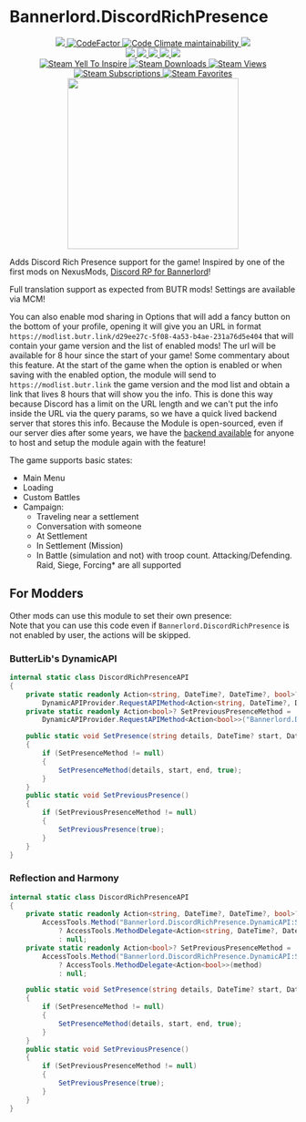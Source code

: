 # Bannerlord.DiscordRichPresence
<p align="center">
  <a href="https://github.com/BUTR/Bannerlord.DiscordRichPresence" alt="Lines Of Code">
    <img src="https://aschey.tech/tokei/github/BUTR/Bannerlord.DiscordRichPresence?category=code" />
  </a>
  <a href="https://www.codefactor.io/repository/github/butr/bannerlord.discordrichpresence">
    <img src="https://www.codefactor.io/repository/github/butr/bannerlord.discordrichpresence/badge" alt="CodeFactor" />
  </a>
  <a href="https://codeclimate.com/github/BUTR/Bannerlord.DiscordRichPresence/maintainability">
    <img alt="Code Climate maintainability" src="https://img.shields.io/codeclimate/maintainability-percentage/BUTR/Bannerlord.DiscordRichPresence">
  </a>
  <a title="Crowdin" target="_blank" href="https://crowdin.com/project/discord-rich-presence">
    <img src="https://badges.crowdin.net/discord-rich-presence/localized.svg">
  </a>
  </br>
  <a href="https://www.nexusmods.com/mountandblade2bannerlord/mods/4836" alt="NexusMods DiscordRichPresence">
    <img src="https://img.shields.io/badge/NexusMods-DiscordRichPresence-yellow.svg" />
  </a>
  <a href="https://www.nexusmods.com/mountandblade2bannerlord/mods/4836" alt="NexusMods DiscordRichPresence">
    <img src="https://img.shields.io/endpoint?url=https%3A%2F%2Fnmstats.butr.link%2Fmod-version%3FgameId%3D3174%26modId%3D4836" />
  </a>
  <a href="https://www.nexusmods.com/mountandblade2bannerlord/mods/4836" alt="NexusMods DiscordRichPresence">
    <img src="https://img.shields.io/endpoint?url=https%3A%2F%2Fnmstats.butr.link%2Fdownloads%3Ftype%3Dunique%26gameId%3D3174%26modId%3D4836" />
  </a>
  <a href="https://www.nexusmods.com/mountandblade2bannerlord/mods/4836" alt="NexusMods DiscordRichPresence">
    <img src="https://img.shields.io/endpoint?url=https%3A%2F%2Fnmstats.butr.link%2Fdownloads%3Ftype%3Dtotal%26gameId%3D3174%26modId%3D4836" />
  </a>
  <a href="https://www.nexusmods.com/mountandblade2bannerlord/mods/4836" alt="NexusMods DiscordRichPresence">
    <img src="https://img.shields.io/endpoint?url=https%3A%2F%2Fnmstats.butr.link%2Fdownloads%3Ftype%3Dviews%26gameId%3D3174%26modId%3D4836" />
  </a>
  </br>
  <a href="https://steamcommunity.com/sharedfiles/filedetails/?id=2897891539">
    <img alt="Steam Yell To Inspire" src="https://img.shields.io/badge/Steam-Discord%20Rich%20Presence-blue.svg" />
  </a>
  <a href="https://steamcommunity.com/sharedfiles/filedetails/?id=2897891539">
    <img alt="Steam Downloads" src="https://img.shields.io/steam/downloads/2897891539?label=Downloads&color=blue">
  </a>
  <a href="https://steamcommunity.com/sharedfiles/filedetails/?id=2897891539">
    <img alt="Steam Views" src="https://img.shields.io/steam/views/2897891539?label=Views&color=blue">
  </a>
  <a href="https://steamcommunity.com/sharedfiles/filedetails/?id=2897891539">
    <img alt="Steam Subscriptions" src="https://img.shields.io/steam/subscriptions/2897891539?label=Subscriptions&color=blue">
  </a>
  <a href="https://steamcommunity.com/sharedfiles/filedetails/?id=2897891539">
    <img alt="Steam Favorites" src="https://img.shields.io/steam/favorites/2897891539?label=Favorites&color=blue">
  </a>
  </br>
  <img src="https://staticdelivery.nexusmods.com/mods/3174/images/4836/4836-1670247182-153716606.png" width="300">
</p>

Adds Discord Rich Presence support for the game! Inspired by one of the first mods on NexusMods, [Discord RP for Bannerlord](https://github.com/TheDoctorOne/Discord-Rich-Presence-for-Bannerlord)! 

Full translation support as expected from BUTR mods!
Settings are available via MCM!

You can also enable mod sharing in Options that will add a fancy button on the bottom of your profile, opening it will give you an URL in format `https://modlist.butr.link/d29ee27c-5f08-4a53-b4ae-231a76d5e404` that will contain your game version and the list of enabled mods! The url will be available for 8 hour since the start of your game!
Some commentary about this feature. At the start of the game when the option is enabled or when saving with the enabled option, the module will send to `https://modlist.butr.link` the game version and the mod list and obtain a link that lives 8 hours that will show you the info. This is done this way because Discord has a limit on the URL length and we can't put the info inside the URL via the query params, so we have a quick lived backend server that stores this info.
Because the Module is open-sourced, even if our server dies after some years, we have the [backend available](https://github.com/BUTR/BUTR.ModListServer)﻿ for anyone to host and setup the module again with the feature!

The game supports basic states:

* Main Menu
* Loading
* Custom Battles
* Campaign:
  * Traveling near a settlement
  * Conversation with someone
  * At Settlement
  * In Settlement (Mission)
  * In Battle (simulation and not) with troop count. Attacking/Defending. Raid, Siege, Forcing* are all supported

## For Modders
Other mods can use this module to set their own presence:  
Note that you can use this code even if `Bannerlord.DiscordRichPresence` is not enabled by user, the actions will be skipped.
### ButterLib's DynamicAPI
```csharp
internal static class DiscordRichPresenceAPI
{
    private static readonly Action<string, DateTime?, DateTime?, bool>? SetPresenceMethod =
        DynamicAPIProvider.RequestAPIMethod<Action<string, DateTime?, DateTime?, bool>>("Bannerlord.DiscordRichPresence", "SetPresence");
    private static readonly Action<bool>? SetPreviousPresenceMethod =
        DynamicAPIProvider.RequestAPIMethod<Action<bool>>("Bannerlord.DiscordRichPresence", "SetPreviousPresence");

    public static void SetPresence(string details, DateTime? start, DateTime? end)
    {
        if (SetPresenceMethod != null)
        {
            SetPresenceMethod(details, start, end, true);
        }
    }
    public static void SetPreviousPresence()
    {
        if (SetPreviousPresenceMethod != null)
        {
            SetPreviousPresence(true);
        }
    }
}
```
### Reflection and Harmony
```csharp
internal static class DiscordRichPresenceAPI
{
    private static readonly Action<string, DateTime?, DateTime?, bool>? SetPresenceMethod =
        AccessTools.Method("Bannerlord.DiscordRichPresence.DynamicAPI:SetPresence") is { } method
            ? AccessTools.MethodDelegate<Action<string, DateTime?, DateTime?, bool>>(method)
            : null;
    private static readonly Action<bool>? SetPreviousPresenceMethod =
        AccessTools.Method("Bannerlord.DiscordRichPresence.DynamicAPI:SetPreviousPresence") is { } method
            ? AccessTools.MethodDelegate<Action<bool>>(method)
            : null;

    public static void SetPresence(string details, DateTime? start, DateTime? end)
    {
        if (SetPresenceMethod != null)
        {
            SetPresenceMethod(details, start, end, true);
        }
    }
    public static void SetPreviousPresence()
    {
        if (SetPreviousPresenceMethod != null)
        {
            SetPreviousPresence(true);
        }
    }
}
```
